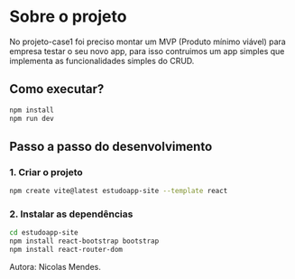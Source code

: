 # Sobre o projeto
No projeto-case1 foi preciso montar um MVP (Produto mínimo viável) para empresa testar o seu novo app, para isso contruimos um app simples que implementa as funcionalidades simples do CRUD.

## Como executar?
```bash
npm install
npm run dev
```

## Passo a passo do desenvolvimento

### 1. Criar o projeto

```bash
npm create vite@latest estudoapp-site --template react
```

### 2. Instalar as dependências

```bash
cd estudoapp-site
npm install react-bootstrap bootstrap
npm install react-router-dom
```
Autora: Nicolas Mendes.
